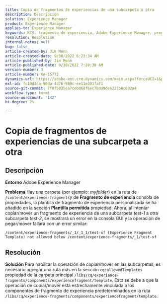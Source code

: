 ```yaml
---
title: Copia de fragmentos de experiencias de una subcarpeta a otra
description: Descripción
solution: Experience Manager
product: Experience Manager
applies-to: Experience Manager
keywords: KCS, fragmento de experiencia, Adobe Experience Manager, preguntas más frecuentes, copiar, subcarpeta
resolution: Resolution
internal-notes: null
bug: false
article-created-by: Jim Menn
article-created-date: 9/30/2022 6:23:34 AM
article-published-by: Jim Menn
article-published-date: 9/30/2022 7:20:38 AM
version-number: 3
article-number: KA-15772
dynamics-url: https://adobe-ent.crm.dynamics.com/main.aspx?forceUCI=1&pagetype=entityrecord&etn=knowledgearticle&id=11662266-8840-ed11-9db1-0022480866ad
exl-id: fc10d3ca-90da-4d76-989c-ee11e391faf1
source-git-commit: 7f0f5035ea7cebd60f6ec7bda9de6225b6c602a4
workflow-type: tm+mt
source-wordcount: '142'
ht-degree: 2%

---
```


# Copia de fragmentos de experiencias de una subcarpeta a otra

## Descripción


<b>Entorno</b>
Adobe Experience Manager

<b>Problema</b>
Hay una carpeta (por ejemplo: *myfolder*) en la ruta de `/content/experience-fragments`y de <b>Fragmento de experiencia</b> consola de propiedades, la plantilla de fragmento de experiencia personalizada se ha añadido en la sección <b>Plantilla permitida</b> propiedad.
Ahora, al intentar copiar/mover un fragmento de experiencia de una subcarpeta *test-1* a otra subcarpeta *test-2*, se mostrará un error en la consola GUI y la operación de pegar/mover fallará con un error similar:


```
/content/experience-fragments/_1/_1_1/test-xf (Experience Fragment Template) not allowed below /content/experience-fragments/_1/test-xf
```



## Resolución


<b>Solución</b>
Para habilitar la operación de copiar/mover en las subcarpetas, es necesario agregar una ruta más en la sección `cq:allowedTemplates` propiedad de la carpeta principal `/libs/cq/experience-fragments/components/experiencefragment/template`.
Esto se debe a que la operación de copiar/mover está estrechamente vinculada a los componentes de fragmento de experiencia predeterminados en la ruta `/libs/cq/experience-fragments/components/experiencefragment/template`.
